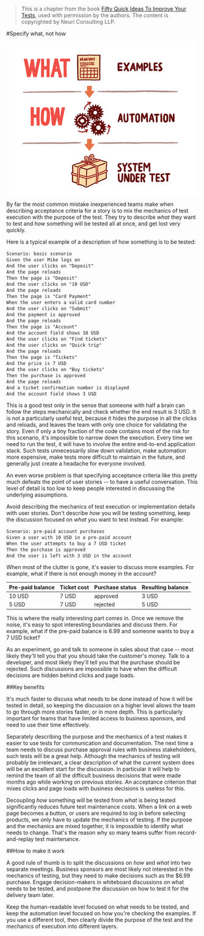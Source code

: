 > This is a chapter from the book [Fifty Quick Ideas To Improve Your Tests](http://fiftyquickideas.com/fifty-quick-ideas-to-improve-your-tests/), used with permission by the authors. 
>The content is copyrighted by Neuri Consulting LLP. 

#Specify what, not how

![](images/what_not_how_nov.jpg)

By far the most common mistake inexperienced teams make when describing
acceptance criteria for a story is to mix the mechanics of test execution with
the purpose of the test. They try to describe _what_ they want to test and _how_
something will be tested all at once, and get lost very quickly.

Here is a typical example of a description of how something is to be tested:

    Scenario: basic scenario 
    Given the user Mike logs on 
    And the user clicks on "Deposit" 
    And the page reloads 
    Then the page is "Deposit" 
    And the user clicks on "10 USD" 
    And the page reloads 
    Then the page is "Card Payment" 
    When the user enters a valid card number 
    And the user clicks on "Submit" 
    And the payment is approved 
    And the page reloads 
    Then the page is "Account" 
    And the account field shows 10 USD 
    And the user clicks on "Find tickets" 
    And the user clicks on "Quick trip" 
    And the page reloads 
    Then the page is "Tickets" 
    And the price is 7 USD 
    And the user clicks on "Buy tickets"  
    Then the purchase is approved 
    And the page reloads 
    And a ticket confirmation number is displayed 
    And the account field shows 3 USD

This is a good test only in the sense that someone with half a brain can follow
the steps mechanically and check whether the end result is 3 USD. It is not a
particularly useful test, because it hides the purpose in all the clicks and
reloads, and leaves the team with only one choice for validating the story. Even
if only a tiny fraction of the code contains most of the risk for this scenario,
it's impossible to narrow down the execution. Every time we need to run the
test, it will have to involve the entire end-to-end application stack.  Such
tests unnecessarily slow down validation, make automation more expensive, make
tests more difficult to maintain in the future, and generally just create a
headache for everyone involved.

An even worse problem is that specifying acceptance criteria like this pretty
much defeats the point of user stories -- to have a useful conversation. This
level of detail is too low to keep people interested in discussing the
underlying assumptions.   

Avoid describing the mechanics of test execution or implementation details with
user stories. Don't describe _how_ you will be testing something, keep the
discussion focused on _what_ you want to test instead. For example:

    Scenario: pre-paid account purchases 
    Given a user with 10 USD in a pre-paid account 
    When the user attempts to buy a 7 USD ticket 
    Then the purchase is approved 
    And the user is left with 3 USD in the account

When most of the clutter is gone, it's easier to discuss more examples. For
example, what if there is not enough money in the account? 

|Pre-paid balance   |Ticket cost  |Purchase status|Resulting balance|
|-------------------|-------------|---------------|-----------------| 
|10 USD             |7 USD        |approved       |3 USD            | 
|5  USD             |7 USD        |rejected       |5 USD            |

This is where the really interesting part comes in. Once we remove the noise,
it's easy to spot interesting boundaries and discuss them. For example, what if
the pre-paid balance is 6.99 and someone wants to buy a 7 USD ticket?  

As an experiment, go and talk to someone in sales about that case -- most likely
they'll tell you that you should take the customer's money. Talk to a developer,
and most likely they'll tell you that the purchase should be rejected.  Such
discussions are impossible to have when the difficult decisions are hidden
behind clicks and page loads.

##Key benefits

It's much faster to discuss what needs to be done instead of how it will be
tested in detail, so keeping the discussion on a higher level allows the team to
go through more stories faster, or in more depth. This is particularly important
for teams that have limited access to business sponsors, and need to use their
time effectively.

Separately describing the purpose and the mechanics of a test makes it easier to
use tests for communication and documentation. The next time
a team needs to discuss purchase approval rules with business stakeholders, such
tests will be a great help. Although the mechanics of testing will probably be
irrelevant, a clear description of what the current system does will be an
excellent start for the discussion. In particular it will help to remind the
team of all the difficult business decisions that were made months ago while
working on previous stories. An acceptance criterion that mixes clicks and page
loads with business decisions is useless for this.

Decoupling _how_ something will be tested from _what_ is being tested
significantly reduces future test maintenance costs. When a link on a web page becomes a
button, or users are required to log in before selecting products, we only have
to update the mechanics of testing. If the purpose and the mechanics are mixed
together, it is impossible to identify what needs to change. That's the reason
why so many teams suffer from record-and-replay test maintenance.

##How to make it work

A good rule of thumb is to split the discussions on _how_ and _what_ into two
separate meetings. Business sponsors are most likely not interested in the
mechanics of testing, but they need to make decisions such as the $6.99
purchase. Engage decision-makers in whiteboard discussions on what needs to be
tested, and postpone the discussion on how to test it for the delivery team
later. 

Keep the human-readable level focused on what needs to
be tested, and keep the automation level focused on how you're checking the
examples. If you use a different tool, then clearly divide the purpose of the test
and the mechanics of execution into different layers. 
